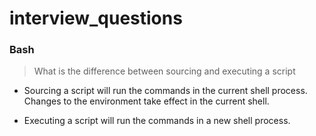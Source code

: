# interview_questions


### Bash

> What is the difference between sourcing and executing a script

* Sourcing a script will run the commands in the current shell process. Changes to the environment take effect in the current shell.

* Executing a script will run the commands in a new shell process.
